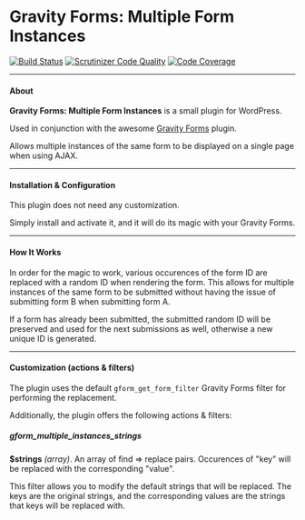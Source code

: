 # Gravity Forms: Multiple Form Instances

[![Build Status](https://travis-ci.org/tyxla/Gravity-Forms-Multiple-Form-Instances.svg?branch=master)](https://travis-ci.org/tyxla/Gravity-Forms-Multiple-Form-Instances) [![Scrutinizer Code Quality](https://scrutinizer-ci.com/g/tyxla/Gravity-Forms-Multiple-Form-Instances/badges/quality-score.png?b=master)](https://scrutinizer-ci.com/g/tyxla/Gravity-Forms-Multiple-Form-Instances/?branch=master) [![Code Coverage](https://scrutinizer-ci.com/g/tyxla/Gravity-Forms-Multiple-Form-Instances/badges/coverage.png?b=master)](https://scrutinizer-ci.com/g/tyxla/Gravity-Forms-Multiple-Form-Instances/?branch=master)

-----

#### About

**Gravity Forms: Multiple Form Instances** is a small plugin for WordPress.

Used in conjunction with the awesome [Gravity Forms](http://www.gravityforms.com/) plugin.

Allows multiple instances of the same form to be displayed on a single page when using AJAX.

-----

#### Installation & Configuration

This plugin does not need any customization. 

Simply install and activate it, and it will do its magic with your Gravity Forms.

-----

#### How It Works

In order for the magic to work, various occurences of the form ID are replaced with a random ID when rendering the form. This allows for multiple instances of the same form to be submitted without having the issue of submitting form B when submitting form A. 

If a form has already been submitted, the submitted random ID will be preserved and used for the next submissions as well, otherwise a new unique ID is generated.

-----

#### Customization (actions & filters)

The plugin uses the default `gform_get_form_filter` Gravity Forms filter for performing the replacement.

Additionally, the plugin offers the following actions & filters:

##### gform\_multiple\_instances\_strings

**$strings** *(array)*. An array of find => replace pairs. Occurences of "key" will be replaced with the corresponding "value".

This filter allows you to modify the default strings that will be replaced. The keys are the original strings, and the corresponding values are the strings that keys will be replaced with.